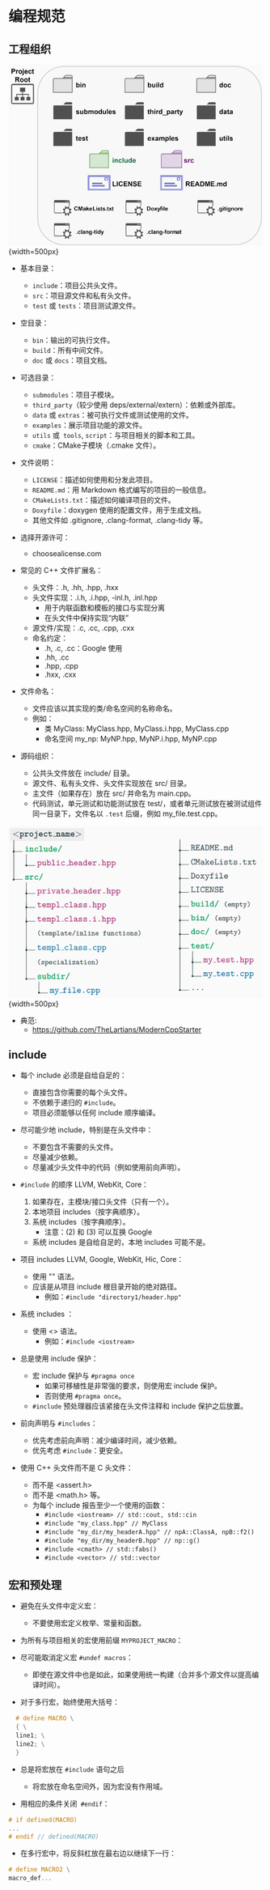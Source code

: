 # 编程规范

## 工程组织

![输入图片说明](./imgs/2024-07/1qJOS2LDTH0ybpzg.png){width=500px}





- 基本目录：
  - `include`：项目公共头文件。
  - `src`：项目源文件和私有头文件。
  - `test` 或 `tests`：项目测试源文件。

- 空目录：
  - `bin`：输出的可执行文件。
  - `build`：所有中间文件。
  - `doc` 或 `docs`：项目文档。

- 可选目录：
  - `submodules`：项目子模块。
  - `third_party`（较少使用 deps/external/extern）：依赖或外部库。
  - `data` 或 `extras`：被可执行文件或测试使用的文件。
  - `examples`：展示项目功能的源文件。
  - `utils` 或` tools`, `script`：与项目相关的脚本和工具。
  - `cmake`：CMake子模块（.cmake 文件）。

- 文件说明：
  - `LICENSE`：描述如何使用和分发此项目。
  - `README.md`：用 Markdown 格式编写的项目的一般信息。
  - `CMakeLists.txt`：描述如何编译项目的文件。
  - `Doxyfile`：doxygen 使用的配置文件，用于生成文档。
  - 其他文件如 .gitignore, .clang-format, .clang-tidy 等。


- 选择开源许可：
  - choosealicense.com


- 常见的 C++ 文件扩展名：
  - 头文件：.h, .hh, .hpp, .hxx
  - 头文件实现：.i.h, .i.hpp, -inl.h, .inl.hpp
    - 用于内联函数和模板的接口与实现分离
    - 在头文件中保持实现“内联”
  - 源文件/实现：.c, .cc, .cpp, .cxx
  - 命名约定：
    - .h, .c, .cc：Google 使用
    - .hh, .cc
    - .hpp, .cpp
    - .hxx, .cxx

- 文件命名：
  - 文件应该以其实现的类/命名空间的名称命名。
  - 例如：
    - 类 MyClass: MyClass.hpp, MyClass.i.hpp, MyClass.cpp
    - 命名空间 my_np: MyNP.hpp, MyNP.i.hpp, MyNP.cpp

- 源码组织：
  - 公共头文件放在 include/ 目录。
  - 源文件、私有头文件、头文件实现放在 src/ 目录。
  - 主文件（如果存在）放在 src/ 并命名为 main.cpp。
  - 代码测试，单元测试和功能测试放在 test/，或者单元测试放在被测试组件同一目录下，文件名以 `.test` 后缀，例如 my_file.test.cpp。

![输入图片说明](./imgs/2024-07/jY9iLAZq8pfecZPe.png){width=500px}


* 典范:
	* https://github.com/TheLartians/ModernCppStarter


## include



- 每个 include 必须是自给自足的：
  - 直接包含你需要的每个头文件。
  - 不依赖于递归的 `#include`。
  - 项目必须能够以任何 include 顺序编译。

- 尽可能少地 include，特别是在头文件中：
  - 不要包含不需要的头文件。
  - 尽量减少依赖。
  - 尽量减少头文件中的代码（例如使用前向声明）。

- `#include` 的顺序 LLVM, WebKit, Core：
  1. 如果存在，主模块/接口头文件（只有一个）。
  2. 本地项目 includes（按字典顺序）。
  3. 系统 includes（按字典顺序）。
     - 注意：(2) 和 (3) 可以互换 Google
  - 系统 includes 是自给自足的，本地 includes 可能不是。

- 项目 includes LLVM, Google, WebKit, Hic, Core：
  - 使用 "" 语法。
  - 应该是从项目 include 根目录开始的绝对路径。
    - 例如：`#include "directory1/header.hpp"`

- 系统 includes ：
  - 使用 <> 语法。
    - 例如：`#include <iostream>`

- 总是使用 include 保护：
  - 宏 include 保护与 `#pragma once`
    - 如果可移植性是非常强的要求，则使用宏 include 保护。
    - 否则使用 `#pragma once`。
  - `#include` 预处理器应该紧接在头文件注释和 include 保护之后放置。

- 前向声明与 `#includes`：
  - 优先考虑前向声明：减少编译时间，减少依赖。
  - 优先考虑 `#include`：更安全。

- 使用 C++ 头文件而不是 C 头文件：
  - <cassert> 而不是 <assert.h>
  - <cmath> 而不是 <math.h> 等。
  - 为每个 include 报告至少一个使用的函数：
    - `#include <iostream> // std::cout, std::cin`
    - `#include "my_class.hpp" // MyClass`
    - `#include "my_dir/my_headerA.hpp" // npA::ClassA, npB::f2()`
    - `#include "my_dir/my_headerB.hpp" // np::g()`
    - `#include <cmath> // std::fabs()`
    - `#include <vector> // std::vector`


## 宏和预处理

- 避免在头文件中定义宏：
  - 不要使用宏定义枚举、常量和函数。

- 为所有与项目相关的宏使用前缀 `MYPROJECT_MACRO`：

- 尽可能取消定义宏 `#undef macros`：
  - 即使在源文件中也是如此，如果使用统一构建（合并多个源文件以提高编译时间）。

- 对于多行宏，始终使用大括号：
```cpp
  # define MACRO \
  { \
  line1; \
  line2; \
  }
```

* 总是将宏放在 `#include` 语句之后
	* 将宏放在命名空间外，因为宏没有作用域。

* 用相应的条件关闭` #endif`：
```cpp
# if defined(MACRO)
...
# endif // defined(MACRO)
```

* 在多行宏中，将反斜杠放在最右边以继续下一行：
```cpp
# define MACRO2 \
macro_def...
```
<!--stackedit_data:
eyJoaXN0b3J5IjpbMTk4Njg3MTMxMCw0MzU4OTY0MTksMTE0NT
kyMjQ0NV19
-->